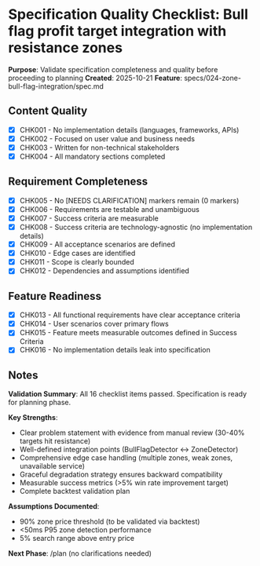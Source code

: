 # Specification Quality Checklist: Bull flag profit target integration with resistance zones

**Purpose**: Validate specification completeness and quality before proceeding to planning
**Created**: 2025-10-21
**Feature**: specs/024-zone-bull-flag-integration/spec.md

## Content Quality

- [x] CHK001 - No implementation details (languages, frameworks, APIs)
- [x] CHK002 - Focused on user value and business needs
- [x] CHK003 - Written for non-technical stakeholders
- [x] CHK004 - All mandatory sections completed

## Requirement Completeness

- [x] CHK005 - No [NEEDS CLARIFICATION] markers remain (0 markers)
- [x] CHK006 - Requirements are testable and unambiguous
- [x] CHK007 - Success criteria are measurable
- [x] CHK008 - Success criteria are technology-agnostic (no implementation details)
- [x] CHK009 - All acceptance scenarios are defined
- [x] CHK010 - Edge cases are identified
- [x] CHK011 - Scope is clearly bounded
- [x] CHK012 - Dependencies and assumptions identified

## Feature Readiness

- [x] CHK013 - All functional requirements have clear acceptance criteria
- [x] CHK014 - User scenarios cover primary flows
- [x] CHK015 - Feature meets measurable outcomes defined in Success Criteria
- [x] CHK016 - No implementation details leak into specification

## Notes

**Validation Summary**: All 16 checklist items passed. Specification is ready for planning phase.

**Key Strengths**:
- Clear problem statement with evidence from manual review (30-40% targets hit resistance)
- Well-defined integration points (BullFlagDetector ↔ ZoneDetector)
- Comprehensive edge case handling (multiple zones, weak zones, unavailable service)
- Graceful degradation strategy ensures backward compatibility
- Measurable success metrics (>5% win rate improvement target)
- Complete backtest validation plan

**Assumptions Documented**:
- 90% zone price threshold (to be validated via backtest)
- <50ms P95 zone detection performance
- 5% search range above entry price

**Next Phase**: /plan (no clarifications needed)
